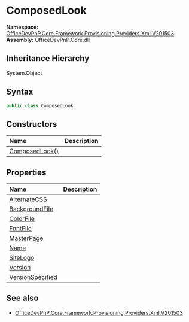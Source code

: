 # ComposedLook
  

**Namespace:** [OfficeDevPnP.Core.Framework.Provisioning.Providers.Xml.V201503](OfficeDevPnP.Core.Framework.Provisioning.Providers.Xml.V201503.md)  
**Assembly:** OfficeDevPnP.Core.dll  
## Inheritance Hierarchy
System.Object  

## Syntax
```C#
public class ComposedLook
```
## Constructors
|**Name**|**Description**|
|:-----|:-----|
| [ComposedLook()](OfficeDevPnP.Core.Framework.Provisioning.Providers.Xml.V201503.ComposedLook.ctor1.md) | 
## Properties
|**Name**|**Description**|
|:-----|:-----|
| [AlternateCSS](OfficeDevPnP.Core.Framework.Provisioning.Providers.Xml.V201503.ComposedLook.AlternateCSS.md) | 
| [BackgroundFile](OfficeDevPnP.Core.Framework.Provisioning.Providers.Xml.V201503.ComposedLook.BackgroundFile.md) | 
| [ColorFile](OfficeDevPnP.Core.Framework.Provisioning.Providers.Xml.V201503.ComposedLook.ColorFile.md) | 
| [FontFile](OfficeDevPnP.Core.Framework.Provisioning.Providers.Xml.V201503.ComposedLook.FontFile.md) | 
| [MasterPage](OfficeDevPnP.Core.Framework.Provisioning.Providers.Xml.V201503.ComposedLook.MasterPage.md) | 
| [Name](OfficeDevPnP.Core.Framework.Provisioning.Providers.Xml.V201503.ComposedLook.Name.md) | 
| [SiteLogo](OfficeDevPnP.Core.Framework.Provisioning.Providers.Xml.V201503.ComposedLook.SiteLogo.md) | 
| [Version](OfficeDevPnP.Core.Framework.Provisioning.Providers.Xml.V201503.ComposedLook.Version.md) | 
| [VersionSpecified](OfficeDevPnP.Core.Framework.Provisioning.Providers.Xml.V201503.ComposedLook.VersionSpecified.md) | 
## See also
- [OfficeDevPnP.Core.Framework.Provisioning.Providers.Xml.V201503](OfficeDevPnP.Core.Framework.Provisioning.Providers.Xml.V201503.md)
